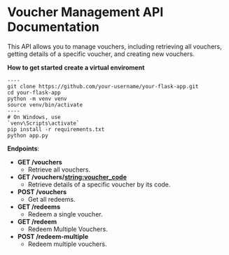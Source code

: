 # Voucher Management API Documentation

This API allows you to manage vouchers, including retrieving all vouchers, getting details of a specific voucher, and creating new vouchers.

**How to get started**
**create a virtual enviroment**
```
----
git clone https://github.com/your-username/your-flask-app.git
cd your-flask-app
python -m venv venv
source venv/bin/activate
----
# On Windows, use
`venv\Scripts\activate`
pip install -r requirements.txt
python app.py
```
**Endpoints**: 
- **GET /vouchers**
  - Retrieve all vouchers.
- **GET /vouchers/<string:voucher_code>**
  - Retrieve details of a specific voucher by its code.
- **POST /vouchers**
  - Get all redeems.
- **GET /redeems**
  - Redeem a single voucher.
- **GET /redeem**
  - Redeem Multiple Vouchers.
- **POST /redeem-multiple**
  - Redeem multiple vouchers.
